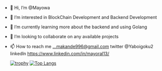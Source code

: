 - 👋 Hi, I’m @Mayowa
- 👀 I’m interested in BlockChain Development and Backend Development
- 🌱 I’m currently learning more about the backend and using Golang
- 💞️ I’m looking to collaborate on any available projects
- 📫 How to reach me ...makande996@gmail.com
     twitter @Yaboigoku2
     linkedln https://www.linkedin.com/in/mayoral13/
     
     [![trophy](https://github-profile-trophy.vercel.app/?username=Mayoral13)](https://github.com/ryo-ma/github-profile-trophy)
     [![Top Langs](https://github-readme-stats.vercel.app/api/top-langs/?username=Mayoral13)](https://github.com/anuraghazra/github-readme-stats)

<!---
Mayoral13/Mayoral13 is a ✨ special ✨ repository because its `README.md` (this file) appears on your GitHub profile.
You can click the Preview link to take a look at your changes.
--->
